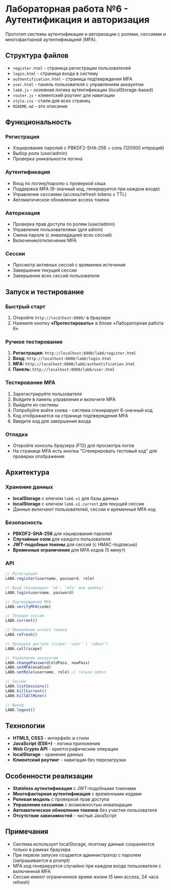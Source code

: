 # Лабораторная работа №6 - Аутентификация и авторизация

Прототип системы аутентификации и авторизации с ролями, сессиями и многофакторной аутентификацией (MFA).

## Структура файлов

- `register.html` - страница регистрации пользователей
- `login.html` - страница входа в систему
- `authentification.html` - страница подтверждения MFA
- `user.html` - панель пользователя с управлением аккаунтом
- `lab6.js` - основная логика аутентификации (localStorage-based)
- `router.js` - клиентский роутинг для навигации
- `style.css` - стили для всех страниц
- `README.md` - это описание

## Функциональность

### Регистрация
- Хэширование паролей с PBKDF2-SHA-256 + соль (120000 итераций)
- Выбор роли (user/admin)
- Проверка уникальности логина

### Аутентификация
- Вход по логину/паролю с проверкой хэша
- Поддержка MFA (6-значный код, генерируется при каждом входе)
- Управление сессиями (access/refresh tokens с TTL)
- Автоматическое обновление access токена

### Авторизация
- Проверка прав доступа по ролям (user/admin)
- Управление пользователями (для admin)
- Смена пароля (с инвалидацией всех сессий)
- Включение/отключение MFA

### Сессии
- Просмотр активных сессий с временем истечения
- Завершение текущей сессии
- Завершение всех сессий пользователя

## Запуск и тестирование

### Быстрый старт
1. Откройте `http://localhost:8000/` в браузере
2. Нажмите кнопку **«Протестировать»** в блоке «Лабораторная работа 6»

### Ручное тестирование
1. **Регистрация:** `http://localhost:8000/lab6/register.html`
2. **Вход:** `http://localhost:8000/lab6/login.html`
3. **MFA:** `http://localhost:8000/lab6/authentification.html`
4. **Панель:** `http://localhost:8000/lab6/user.html`

### Тестирование MFA
1. Зарегистрируйте пользователя
2. Войдите в панель управления и включите MFA
3. Выйдите из системы
4. Попробуйте войти снова - система сгенерирует 6-значный код
5. Код отображается на странице подтверждения MFA
6. Введите код для завершения входа

### Отладка
- Откройте консоль браузера (F12) для просмотра логов
- На странице MFA есть кнопка "Сгенерировать тестовый код" для проверки отображения

## Архитектура

### Хранение данных
- **localStorage** с ключом `lab6.v1` для базы данных
- **localStorage** с ключом `lab6.v1.current` для текущей сессии
- Данные включают пользователей, сессии и временный MFA код

### Безопасность
- **PBKDF2-SHA-256** для хэширования паролей
- **Случайные соли** для каждого пользователя
- **JWT-подобные токены** для сессий (с HMAC-подписью)
- **Временные ограничения** для MFA кодов (5 минут)

### API
```javascript
// Регистрация
LAB6.register(username, password, role)

// Вход (возвращает 'ok', 'mfa' или ошибку)
LAB6.login(username, password)

// Подтверждение MFA
LAB6.verifyMFA(code)

// Текущая сессия
LAB6.current()

// Обновление access токена
LAB6.refresh()

// Проверка доступа (scope: 'user' | 'admin')
LAB6.call(scope)

// Управление аккаунтом
LAB6.changePassword(oldPass, newPass)
LAB6.setMFA(enabled)
LAB6.setRole(username, role) // только admin

// Сессии
LAB6.listSessions()
LAB6.killCurrent()
LAB6.killAllMine()

// Выход
LAB6.logout()
```

## Технологии

- **HTML5, CSS3** - интерфейс и стили
- **JavaScript (ES6+)** - логика приложения
- **Web Crypto API** - криптографические операции
- **localStorage** - хранение данных
- **Клиентский роутинг** - навигация без перезагрузки

## Особенности реализации

- **Stateless аутентификация** с JWT-подобными токенами
- **Многофакторная аутентификация** с временными кодами
- **Ролевая модель** с проверкой прав доступа
- **Управление сессиями** с возможностью инвалидации
- **Автоматическое обновление токенов** без участия пользователя
- **Отсутствие зависимостей** - чистый JavaScript

## Примечания

- Система использует localStorage, поэтому данные сохраняются только в рамках браузера
- При первом запуске создается администратор с паролем (запрашивается в prompt)
- MFA код генерируется случайно при каждом входе пользователя с включенной MFA
- Сессии имеют ограниченное время жизни (5 мин access, 24 часа refresh)
